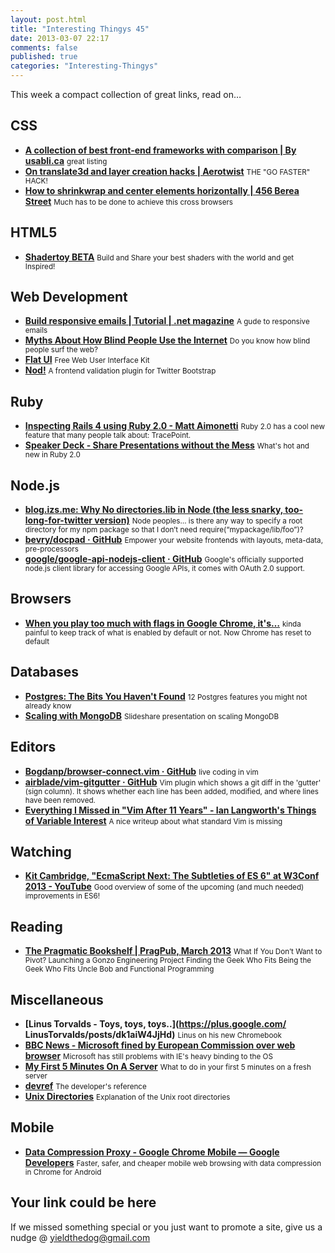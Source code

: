 ```yaml
--- 
layout: post.html 
title: "Interesting Thingys 45" 
date: 2013-03-07 22:17 
comments: false 
published: true 
categories: "Interesting-Thingys" 
--- 
```


This week a compact collection of great links, read on…

<!-- More -->

## CSS

- **[A collection of best front-end frameworks with comparison | By usabli.ca](http://usablica.github.com/front-end-frameworks/compare.html)**
    <small>great listing</small>
- **[On translate3d and layer creation hacks | Aerotwist](http://aerotwist.com/blog/on-translate3d-and-layer-creation-hacks/)**
    <small>THE "GO FASTER" HACK!</small>
- **[How to shrinkwrap and center elements horizontally | 456 Berea Street](http://www.456bereastreet.com/archive/201303/how_to_shrinkwrap_and_center_elements_horizontally/)**
    <small>Much has to be done to achieve this cross browsers</small>
 
## HTML5

- **[Shadertoy BETA](https://www.shadertoy.com/)**
    <small>Build and Share your best shaders with the world and get Inspired!</small>
 
## Web Development

- **[Build responsive emails | Tutorial | .net magazine](http://www.netmagazine.com/tutorials/build-responsive-emails)**
    <small>A gude to responsive emails</small>
- **[Myths About How Blind People Use the Internet](http://speckyboy.com/2013/02/04/myths-about-how-blind-people-use-the-internet/)**
    <small>Do you know how blind people surf the web?</small>
- **[Flat UI](http://designmodo.github.com/Flat-UI/)**
    <small>Free Web User Interface Kit</small>
- **[Nod!](http://casperin.github.com/nod/)**
    <small>A frontend validation plugin for Twitter Bootstrap</small>
 
## Ruby

- **[Inspecting Rails 4 using Ruby 2.0 - Matt Aimonetti](http://matt.aimonetti.net/posts/2013/03/05/inspecting-rails-4-request-dispatch-using-ruby-2-dot-0/)**
    <small>Ruby 2.0 has a cool new feature that many people talk about: TracePoint.</small>
- **[Speaker Deck - Share Presentations without the Mess](https://speakerdeck.com/peterc/ruby-2-dot-0-walkthrough-the-best-bits)**
    <small>What's hot and new in Ruby 2.0</small>
 
## Node.js

- **[blog.izs.me: Why No directories.lib in Node (the less snarky, too-long-for-twitter version)](http://blog.izs.me/post/44149270867/why-no-directories-lib-in-node-the-less-snarky)**
    <small>Node peoples… is there any way to specify a root directory for my npm package so that I don’t need require(“mypackage/lib/foo”)?</small>
- **[bevry/docpad · GitHub](https://github.com/bevry/docpad)**
    <small>Empower your website frontends with layouts, meta-data, pre-processors</small>
- **[google/google-api-nodejs-client · GitHub](https://github.com/google/google-api-nodejs-client)**
    <small>Google's officially supported node.js client library for accessing Google APIs, it comes with OAuth 2.0 support.</small>
 
## Browsers

- **[When you play too much with flags in Google Chrome, it's…](https://plus.google.com/100132233764003563318/posts/FDef51vZXWw)**
    <small>kinda painful to keep track of what is enabled by default or not. Now Chrome has reset to default</small>
 
## Databases

- **[Postgres: The Bits You Haven't Found](https://postgres-bits.herokuapp.com/#1)**
    <small>12 Postgres features you might not already know</small>
- **[Scaling with MongoDB](http://www.slideshare.net/rick446/scaling-withmongodb)**
    <small>Slideshare presentation on scaling MongoDB</small>
 
## Editors

- **[Bogdanp/browser-connect.vim · GitHub](https://github.com/Bogdanp/browser-connect.vim)**
    <small>live coding in vim</small>
- **[airblade/vim-gitgutter · GitHub](https://github.com/airblade/vim-gitgutter)**
    <small> Vim plugin which shows a git diff in the 'gutter' (sign column). It shows whether each line has been added, modified, and where lines have been removed.</small>
- **[Everything I Missed in "Vim After 11 Years" - Ian Langworth's Things of Variable Interest](http://statico.github.com/vim2.html)**
    <small>A nice writeup about what standard Vim is missing</small>
 
## Watching

- **[Kit Cambridge, "EcmaScript Next: The Subtleties of ES 6" at W3Conf 2013 - YouTube](https://www.youtube.com/watch?v=Dt0f2XdvriQ)**
    <small>Good overview of some of the upcoming (and much needed) improvements in ES6!</small>
 
## Reading

- **[The Pragmatic Bookshelf | PragPub, March 2013](http://pragprog.com/magazines/2013-03)**
    <small>What If You Don’t Want to Pivot? Launching a Gonzo Engineering Project Finding the Geek Who Fits Being the Geek Who Fits Uncle Bob and Functional Programming</small>
 
## Miscellaneous

- **[Linus Torvalds - Toys, toys, toys..](https://plus.google.com/ LinusTorvalds/posts/dk1aiW4JjHd)**
    <small>Linus on his new Chromebook</small>
- **[BBC News - Microsoft fined by European Commission over web browser](http://www.bbc.co.uk/news/technology-21684329)**
    <small>Microsoft has still problems with IE's heavy binding to the OS</small>
- **[My First 5 Minutes On A Server](http://plusbryan.com/my-first-5-minutes-on-a-server-or-essential-security-for-linux-servers)**
    <small>What to do in your first 5 minutes on a fresh server</small>
- **[devref](http://devref.com/)**
    <small>The developer's reference</small>
- **[Unix Directories](http://vanstee.me/unix-directories.html)**
    <small>Explanation of the Unix root directories</small>
 
## Mobile

- **[Data Compression Proxy - Google Chrome Mobile — Google Developers](https://developers.google.com/chrome/mobile/docs/data-compression)**
    <small>Faster, safer, and cheaper mobile web browsing with data compression in Chrome for Android</small>
 
## Your link could be here

If we missed something special or you just want to promote a site, give us a nudge @ <a href='&#109;&#97;&#105;&#108;t&#111;&#58;%7&#57;&#105;eld&#116;%68%65do%67&#64;gmail&#37;2&#69;c&#37;6&#70;m'>y&#105;eldt&#104;&#101;dog&#64;&#103;mail&#46;&#99;&#111;m</a>

